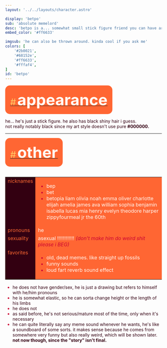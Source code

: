 ```yaml
---
layout: '../../layouts/character.astro'

display: 'betpo'
sub: 'absolute memelord'
desc: 'betpo is a... somewhat small stick figure friend you can have around that is not serious at all (well, only when needed).'
embed_color: '#ff6633'

imgsub: 'he can also be thrown around. kinda cool if you ask me'
colors: [
    '#2b0021',
    '#68152e',
    '#ff6633',
    '#fffaf4',
]
id: 'betpo'
---
```

<style>
    :root {
        --header-color: #301;
        --header-logo-color-1: #fffaf4;
        --header-logo-color-2: #f63;

        --col-bright: #fffaf4;
        --col-light: #fc6;
        --col-main: #f63;
        --col-dim: #c03;
        --col-dark: #301;

        --col-bg: #fffaf4;
        --col-char-bg: #f96;

        --col-link: #f63;
        --col-link-hover: #fc6
    }

    html {
        color: var(--col-dark);
    }

    i {
        text-decoration: italic;
        color: var(--col-dim);
    }

    .white {
        color: var(--col-bright);
        background-color: var(--col-dark);
        padding: 3px;
        border-radius: 5px;
    }

    .black {
        color: var(--col-dark);
        background-color: var(--col-bright);
        padding: 3px;
        border-radius: 5px;
    }

    li::marker {
        color: var(--col-dim);  
    }

    table {
        color: var(--col-bright);
    }

    td {
        background-color: var(--col-main);
    }

    td.name {
        background-color: var(--col-dark);
        color: var(--col-main);
        box-shadow: unset;
        align-content: start;
    }

</style>

<section id="appearance" style="text-align: left">

<div style="background-color: var(--col-main); padding: 16px; border-radius: 15px; width: fit-content;">
<a href="#appearance">
<span style="font-size: 30px; color: var(--col-light)">#</span>
<span style="font-weight: bolder; font-size: 50px; margin: 0; margin-top: 30px; color: var(--col-bright)">
appearance
</span>
</a>
</div>

he... he's just a stick figure. he also has black shiny hair i guess.<br>
not really notably black since my art style doesn't use pure **#000000.**

</section>

<hr>
<section id="other" style="text-align: left">

<div style="background-color: var(--col-main); padding: 16px; border-radius: 15px; width: fit-content;">
<a href="#other">
<span style="font-size: 30px; color: var(--col-light)">#</span>
<span style="font-weight: bolder; font-size: 50px; margin: 0; margin-top: 30px; color: var(--col-bright)">
other
</span>
</a>
</div>

<br>
<table>

<tr>
    <td class="name">nicknames</td>
    <td>

- bep
- bet
- betopia liam olivia noah emma oliver charlotte elijah amelia james ava william sophia benjamin isabella lucas mia henry evelyn theodore harper zippyfourmeal jr the 60th

</td>
</tr>

<tr>
    <td class="name">pronouns</td>
    <td>he</td>
</tr>

<tr>
    <td class="name">sexuality</td>
    <td>asexual !!!!!!!!!!!! <i>(don't make him do weird shit please i BEG)</i></td>
</tr>

<tr>
    <td class="name">favorites</td>
    <td>

- old, dead memes. like straight up fossils
- funny sounds
- loud fart reverb sound effect

</td>
</tr>

</table>

- he does not have gender/sex, he is just a drawing but refers to himself with he/him pronouns
- he is somewhat elastic, so he can sorta change height or the length of his limbs
- he does not
- as said before, he's not serious/mature most of the time, only when it's necessary
- he can quite literally say any meme sound whenever he wants, he's like a soundboard of some sorts. it makes sense because he comes from somewhere very funny but also really weird, which will be shown later. **not now though, since the "story" isn't final.**


</section>